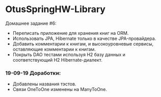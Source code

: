 # OtusSpringHW-Library

Домашнее задание #6:
- Переписать приложение для хранения книг на ORM.
- Использовать JPA, Hibernate только в качестве JPA-провайдера.
- Добавить комментарии к книгам, и высокоуровневые сервисы, оставляющие комментарии к книгам.
- Покрыть DAO тестами используя H2 базу данных и соответствующий H2 Hibernate-диалект.

### 19-09-19 Доработки:
- Добавлены названия тэстов.
- Связи OneToOne изменены на ManyToOne.
